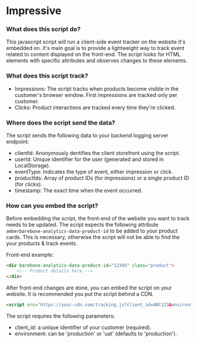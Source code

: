 
# Impressive

### What does this script do?

This javascript script will run a client-side event tracker on the website it's embedded on. it's main goal is to provide a lightweight way to track event related to content displayed on the front-end. The script looks for HTML elements with specific attributes and observes changes to these elements.

### What does this script track?
- Impressions: The script tracks when products become visible in the customer's browser window. First impressions are tracked only per customer.
- Clicks: Product interactions are tracked every time they're clicked.

### Where does the script send the data?
The script sends the following data to your backend logging server endpoint:
- clientId: Anonymously dentifies the client storefront using the script.
- userId: Unique identifier for the user (generated and stored in LocalStorage).
- eventType: Indicates the type of event, either impression or click.
- productIds: Array of product IDs (for impressions) or a single product ID (for clicks).
- timestamp: The exact time when the event occurred.

### How can you embed the script?
Before embedding the script, the front-end of the website you want to track needs to be updated. The script expects the following attribute `amberbarebone-analytics-data-product-id` to be added to your product cards. This is necessary, otherwise the script will not be able to find the your products & track events.

Front-end example:

```html
<div barebone-analytics-data-product-id="12345" class="product">
    <!-- Product details here -->
</div>
```
 
After front-end changes are done, you can embed the script on your website. It is recommended you put the script behind a CDN.

```html
<script src="https://your-cdn.com/tracking.js?client_id=ABC123&environment=uat" defer></script>
```

The script requires the following parameters:
- client_id: a unique identifier of your customer (required).
- environment: can be 'production' or 'uat' (defaults to 'production').
